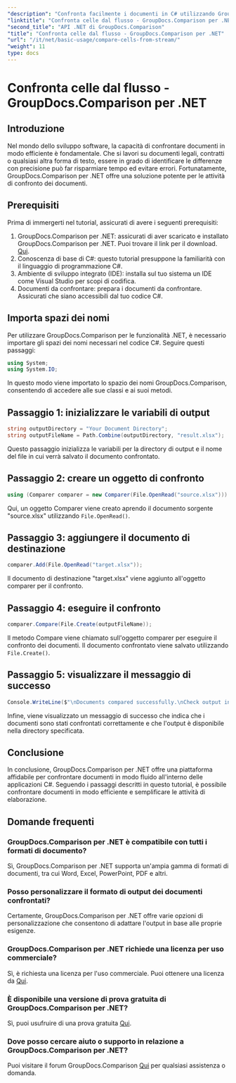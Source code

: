 ```yaml
---
"description": "Confronta facilmente i documenti in C# utilizzando GroupDocs.Comparison per .NET. Semplifica le tue attività di elaborazione dei documenti con facilità."
"linktitle": "Confronta celle dal flusso - GroupDocs.Comparison per .NET"
"second_title": "API .NET di GroupDocs.Comparison"
"title": "Confronta celle dal flusso - GroupDocs.Comparison per .NET"
"url": "/it/net/basic-usage/compare-cells-from-stream/"
"weight": 11
type: docs
---
```

# Confronta celle dal flusso - GroupDocs.Comparison per .NET

## Introduzione
Nel mondo dello sviluppo software, la capacità di confrontare documenti in modo efficiente è fondamentale. Che si lavori su documenti legali, contratti o qualsiasi altra forma di testo, essere in grado di identificare le differenze con precisione può far risparmiare tempo ed evitare errori. Fortunatamente, GroupDocs.Comparison per .NET offre una soluzione potente per le attività di confronto dei documenti.
## Prerequisiti
Prima di immergerti nel tutorial, assicurati di avere i seguenti prerequisiti:
1. GroupDocs.Comparison per .NET: assicurati di aver scaricato e installato GroupDocs.Comparison per .NET. Puoi trovare il link per il download. [Qui](https://releases.groupdocs.com/comparison/net/).
2. Conoscenza di base di C#: questo tutorial presuppone la familiarità con il linguaggio di programmazione C#.
3. Ambiente di sviluppo integrato (IDE): installa sul tuo sistema un IDE come Visual Studio per scopi di codifica.
4. Documenti da confrontare: prepara i documenti da confrontare. Assicurati che siano accessibili dal tuo codice C#.

## Importa spazi dei nomi
Per utilizzare GroupDocs.Comparison per le funzionalità .NET, è necessario importare gli spazi dei nomi necessari nel codice C#. Seguire questi passaggi:

```csharp
using System;
using System.IO;
```
In questo modo viene importato lo spazio dei nomi GroupDocs.Comparison, consentendo di accedere alle sue classi e ai suoi metodi.

## Passaggio 1: inizializzare le variabili di output
```csharp
string outputDirectory = "Your Document Directory";
string outputFileName = Path.Combine(outputDirectory, "result.xlsx");
```
Questo passaggio inizializza le variabili per la directory di output e il nome del file in cui verrà salvato il documento confrontato.
## Passaggio 2: creare un oggetto di confronto
```csharp
using (Comparer comparer = new Comparer(File.OpenRead("source.xlsx")))
```
Qui, un oggetto Comparer viene creato aprendo il documento sorgente "source.xlsx" utilizzando `File.OpenRead()`.
## Passaggio 3: aggiungere il documento di destinazione
```csharp
comparer.Add(File.OpenRead("target.xlsx"));
```
Il documento di destinazione "target.xlsx" viene aggiunto all'oggetto comparer per il confronto.
## Passaggio 4: eseguire il confronto
```csharp
comparer.Compare(File.Create(outputFileName));
```
Il metodo Compare viene chiamato sull'oggetto comparer per eseguire il confronto dei documenti. Il documento confrontato viene salvato utilizzando `File.Create()`.
## Passaggio 5: visualizzare il messaggio di successo
```csharp
Console.WriteLine($"\nDocuments compared successfully.\nCheck output in {outputDirectory}.");
```
Infine, viene visualizzato un messaggio di successo che indica che i documenti sono stati confrontati correttamente e che l'output è disponibile nella directory specificata.

## Conclusione
In conclusione, GroupDocs.Comparison per .NET offre una piattaforma affidabile per confrontare documenti in modo fluido all'interno delle applicazioni C#. Seguendo i passaggi descritti in questo tutorial, è possibile confrontare documenti in modo efficiente e semplificare le attività di elaborazione.
## Domande frequenti
### GroupDocs.Comparison per .NET è compatibile con tutti i formati di documento?
Sì, GroupDocs.Comparison per .NET supporta un'ampia gamma di formati di documenti, tra cui Word, Excel, PowerPoint, PDF e altri.
### Posso personalizzare il formato di output dei documenti confrontati?
Certamente, GroupDocs.Comparison per .NET offre varie opzioni di personalizzazione che consentono di adattare l'output in base alle proprie esigenze.
### GroupDocs.Comparison per .NET richiede una licenza per uso commerciale?
Sì, è richiesta una licenza per l'uso commerciale. Puoi ottenere una licenza da [Qui](https://purchase.groupdocs.com/buy).
### È disponibile una versione di prova gratuita di GroupDocs.Comparison per .NET?
Sì, puoi usufruire di una prova gratuita [Qui](https://releases.groupdocs.com/).
### Dove posso cercare aiuto o supporto in relazione a GroupDocs.Comparison per .NET?
Puoi visitare il forum GroupDocs.Comparison [Qui](https://forum.groupdocs.com/c/comparison/12) per qualsiasi assistenza o domanda.